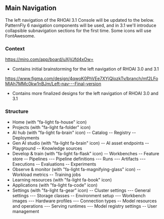 ## Main Navigation

The left navigation of the RHOAI 3.1 Console will be updated to the below. PatternFly 6 navigation components will be used, and in 3.1 we'll introduce collapsible subnavigation sections for the first time. Some icons will use FontAwesome.

### Context

https://miro.com/app/board/uXjVJfd4xOw=
* Contains initial brainstorming for the left navigation of RHOAI 3.0 and 3.1

https://www.figma.com/design/4qwoK0PhVEe7XYjQIozkTv/branch/mf2LFoMlAh7MMc0kw1nBJm/Left-nav---Final-version
* Contains more finalized designs for the left navigation of RHOAI 3.0 and 3.1

### Structure

- Home (with "fa-light fa-house" icon)
- Projects (with "fa-light fa-folder" icon)
- AI hub (with "fa-light fa-brain" icon)
-- Catalog
-- Registry
-- Deployments
- Gen AI studio (with "fa-light fa-brain" icon)
-- AI asset endpoints
-- Playground
-- Knowledge sources
- Develop & train (with "fa-light fa-flask" icon)
-- Workbenches
-- Feature store
-- Pipelines
--- Pipeline definitions
--- Runs
--- Artifacts
--- Executions
-- Evaluations
-- Experiments
- Observe & monitor (with "fa-light fa-magnifying-glass" icon)
-- Workload metrics
-- Training jobs
- Learning resources (with "fa-light fa-book" icon)
- Applications (with "fa-light fa-code" icon)
- Settings (with "fa-light fa-gear" icon)
-- Cluster settings
--- General settings
--- Storage classes
-- Environment setup
--- Workbench images
--- Hardware profiles
--- Connection types
-- Model resources and operations
--- Serving runtimes
--- Model registry settings
-- User management

